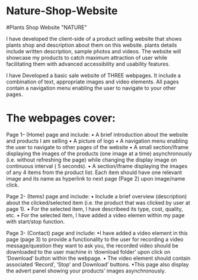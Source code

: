 # Nature-Shop-Website
#Plants Shop Website "NATURE"

 I have developed the client-side of a product selling website that shows plants shop and description about them on this website. plants details include written description, sample photos and videos. The website will showcase my products to catch maximum attraction of user while facilitating them with advanced accessibility and usability features.

I have Developed a basic sale website of THREE webpages. It include a combination of text, appropriate images and video elements. 
All pages contain a navigation menu enabling the user to navigate to your other pages.

# The webpages cover:
Page 1– (Home) page and include:
• A brief introduction about the website and products I am selling
• A picture of logo 
• A navigation menu enabling the user to navigate to other pages of the website
• A small section/iframe displaying the images of the products (one image at a time) asynchronously (i.e. without refreshing the page) while changing the display image on continuous interval ( 5 seconds).
• A section/iframe displaying the images of any 4 items from the product list. Each item should have one relevant image and its name as hyperlink to next page (Page 2) upon image/name click.

Page 2- (Items) page and include:
• Include a brief overview (description) about the clicked/selected item (i.e. the product that was clicked by user at page 1).
• For the selected item, I have describeed its type, cost, quality, etc.
• For the selected item, I have added a video elemen within my page with start/stop function.

Page 3- (Contact) page and include:
•I have added a video element in this page (page 3) to provide a functionality to the user for recording a video message/question they want to ask you, the recorded video should be downloaded to the user machine in ‘download folder’ upon click on ‘Download’ button within the webpage.
• The video element should contain associated ‘Record’, ‘Stop’ and Download’ buttons.
•This page also display the advert panel showing your products’
images asynchronously.
       
